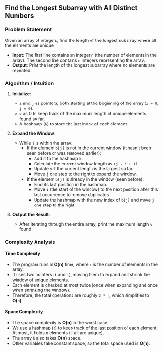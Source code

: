 ## Find the Longest Subarray with All Distinct Numbers

### Problem Statement

Given an array of integers, find the length of the longest subarray where all the elements are unique.

- **Input**: The first line contains an integer `n` (the number of elements in the array). The second line contains `n` integers representing the array.
- **Output**: Print the length of the longest subarray where no elements are repeated.

### Algorithm / Intuition

1. **Initialize**:
   - `i` and `j` as pointers, both starting at the beginning of the array (`i = 0`, `j = 0`).
   - `v` as 0 to keep track of the maximum length of unique elements found so far.
   - A hashmap (`k`) to store the last index of each element.

2. **Expand the Window**:
   - While `j` is within the array:
     - If the element `b[j]` is not in the current window (it hasn’t been seen before or was removed earlier):
       - Add it to the hashmap `k`.
       - Calculate the current window length as `(j - i + 1)`.
       - Update `v` if the current length is the largest so far.
       - Move `j` one step to the right to expand the window.
     - If the element `b[j]` is already in the window (seen before):
       - Find its last position in the hashmap.
       - Move `i` (the start of the window) to the next position after this last occurrence to remove duplicates.
       - Update the hashmap with the new index of `b[j]` and move `j` one step to the right.

3. **Output the Result**:
   - After iterating through the entire array, print the maximum length `v` found.

### Complexity Analysis

#### Time Complexity
- The program runs in **O(n)** time, where `n` is the number of elements in the array.
- It uses two pointers (`i` and `j`), moving them to expand and shrink the window of unique elements.
- Each element is checked at most twice (once when expanding and once when shrinking the window).
- Therefore, the total operations are roughly `2 * n`, which simplifies to **O(n)**.

#### Space Complexity
- The space complexity is **O(n)** in the worst case.
- We use a hashmap (`k`) to keep track of the last position of each element. At most, it holds `n` elements (if all are unique).
- The array `b` also takes **O(n)** space.
- Other variables take constant space, so the total space used is **O(n)**.